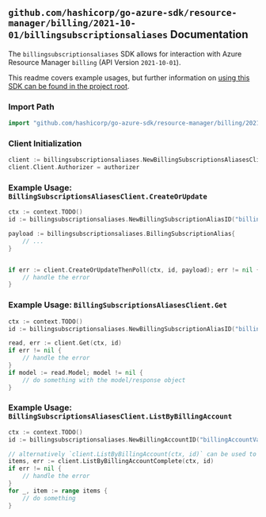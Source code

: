 
## `github.com/hashicorp/go-azure-sdk/resource-manager/billing/2021-10-01/billingsubscriptionsaliases` Documentation

The `billingsubscriptionsaliases` SDK allows for interaction with Azure Resource Manager `billing` (API Version `2021-10-01`).

This readme covers example usages, but further information on [using this SDK can be found in the project root](https://github.com/hashicorp/go-azure-sdk/tree/main/docs).

### Import Path

```go
import "github.com/hashicorp/go-azure-sdk/resource-manager/billing/2021-10-01/billingsubscriptionsaliases"
```


### Client Initialization

```go
client := billingsubscriptionsaliases.NewBillingSubscriptionsAliasesClientWithBaseURI("https://management.azure.com")
client.Client.Authorizer = authorizer
```


### Example Usage: `BillingSubscriptionsAliasesClient.CreateOrUpdate`

```go
ctx := context.TODO()
id := billingsubscriptionsaliases.NewBillingSubscriptionAliasID("billingAccountValue", "billingSubscriptionAliasValue")

payload := billingsubscriptionsaliases.BillingSubscriptionAlias{
	// ...
}


if err := client.CreateOrUpdateThenPoll(ctx, id, payload); err != nil {
	// handle the error
}
```


### Example Usage: `BillingSubscriptionsAliasesClient.Get`

```go
ctx := context.TODO()
id := billingsubscriptionsaliases.NewBillingSubscriptionAliasID("billingAccountValue", "billingSubscriptionAliasValue")

read, err := client.Get(ctx, id)
if err != nil {
	// handle the error
}
if model := read.Model; model != nil {
	// do something with the model/response object
}
```


### Example Usage: `BillingSubscriptionsAliasesClient.ListByBillingAccount`

```go
ctx := context.TODO()
id := billingsubscriptionsaliases.NewBillingAccountID("billingAccountValue")

// alternatively `client.ListByBillingAccount(ctx, id)` can be used to do batched pagination
items, err := client.ListByBillingAccountComplete(ctx, id)
if err != nil {
	// handle the error
}
for _, item := range items {
	// do something
}
```
